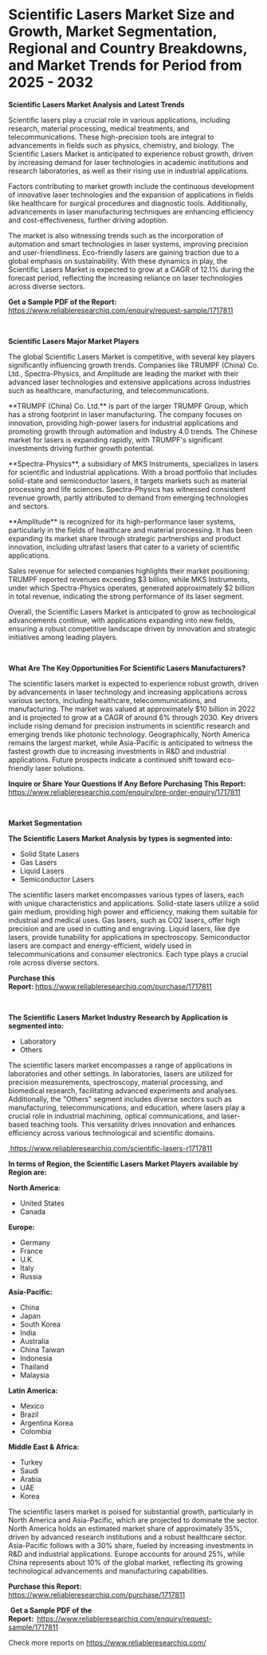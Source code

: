 <p><h1>Scientific Lasers Market Size and Growth, Market Segmentation, Regional and Country Breakdowns, and Market Trends for Period from 2025 -  2032</h1></p><p><strong>Scientific Lasers Market Analysis and Latest Trends</strong></p>
<p><p>Scientific lasers play a crucial role in various applications, including research, material processing, medical treatments, and telecommunications. These high-precision tools are integral to advancements in fields such as physics, chemistry, and biology. The Scientific Lasers Market is anticipated to experience robust growth, driven by increasing demand for laser technologies in academic institutions and research laboratories, as well as their rising use in industrial applications.</p><p>Factors contributing to market growth include the continuous development of innovative laser technologies and the expansion of applications in fields like healthcare for surgical procedures and diagnostic tools. Additionally, advancements in laser manufacturing techniques are enhancing efficiency and cost-effectiveness, further driving adoption.</p><p>The market is also witnessing trends such as the incorporation of automation and smart technologies in laser systems, improving precision and user-friendliness. Eco-friendly lasers are gaining traction due to a global emphasis on sustainability. With these dynamics in play, the Scientific Lasers Market is expected to grow at a CAGR of 12.1% during the forecast period, reflecting the increasing reliance on laser technologies across diverse sectors.</p></p>
<p><strong>Get a Sample PDF of the Report:&nbsp;</strong> <a href="https://www.reliableresearchiq.com/enquiry/request-sample/1717811?utm_campaign=2580&utm_medium=2&utm_source=Github&utm_content=ia&utm_term=10042025&utm_id=scientific-lasers">https://www.reliableresearchiq.com/enquiry/request-sample/1717811</a></p>
<p>&nbsp;</p>
<p><strong>Scientific Lasers Major Market Players</strong></p>
<p><p>The global Scientific Lasers Market is competitive, with several key players significantly influencing growth trends. Companies like TRUMPF (China) Co. Ltd., Spectra-Physics, and Amplitude are leading the market with their advanced laser technologies and extensive applications across industries such as healthcare, manufacturing, and telecommunications.</p><p>**TRUMPF (China) Co. Ltd.** is part of the larger TRUMPF Group, which has a strong footprint in laser manufacturing. The company focuses on innovation, providing high-power lasers for industrial applications and promoting growth through automation and Industry 4.0 trends. The Chinese market for lasers is expanding rapidly, with TRUMPF's significant investments driving further growth potential.</p><p>**Spectra-Physics**, a subsidiary of MKS Instruments, specializes in lasers for scientific and industrial applications. With a broad portfolio that includes solid-state and semiconductor lasers, it targets markets such as material processing and life sciences. Spectra-Physics has witnessed consistent revenue growth, partly attributed to demand from emerging technologies and sectors.</p><p>**Amplitude** is recognized for its high-performance laser systems, particularly in the fields of healthcare and material processing. It has been expanding its market share through strategic partnerships and product innovation, including ultrafast lasers that cater to a variety of scientific applications. </p><p>Sales revenue for selected companies highlights their market positioning: TRUMPF reported revenues exceeding $3 billion, while MKS Instruments, under which Spectra-Physics operates, generated approximately $2 billion in total revenue, indicating the strong performance of its laser segment.</p><p>Overall, the Scientific Lasers Market is anticipated to grow as technological advancements continue, with applications expanding into new fields, ensuring a robust competitive landscape driven by innovation and strategic initiatives among leading players.</p></p>
<p>&nbsp;</p>
<p><strong>What Are The Key Opportunities For Scientific Lasers Manufacturers?</strong></p>
<p><p>The scientific lasers market is expected to experience robust growth, driven by advancements in laser technology and increasing applications across various sectors, including healthcare, telecommunications, and manufacturing. The market was valued at approximately $10 billion in 2022 and is projected to grow at a CAGR of around 6% through 2030. Key drivers include rising demand for precision instruments in scientific research and emerging trends like photonic technology. Geographically, North America remains the largest market, while Asia-Pacific is anticipated to witness the fastest growth due to increasing investments in R&D and industrial applications. Future prospects indicate a continued shift toward eco-friendly laser solutions.</p></p>
<p><strong>Inquire or Share Your Questions If Any Before Purchasing This Report:</strong> <a href="https://www.reliableresearchiq.com/enquiry/pre-order-enquiry/1717811?utm_campaign=2580&utm_medium=2&utm_source=Github&utm_content=ia&utm_term=10042025&utm_id=scientific-lasers">https://www.reliableresearchiq.com/enquiry/pre-order-enquiry/1717811</a></p>
<p>&nbsp;</p>
<p><strong>Market Segmentation</strong></p>
<p><strong>The Scientific Lasers Market Analysis by types is segmented into:</strong></p>
<p><ul><li>Solid State Lasers</li><li>Gas Lasers</li><li>Liquid Lasers</li><li>Semiconductor Lasers</li></ul></p>
<p><p>The scientific lasers market encompasses various types of lasers, each with unique characteristics and applications. Solid-state lasers utilize a solid gain medium, providing high power and efficiency, making them suitable for industrial and medical uses. Gas lasers, such as CO2 lasers, offer high precision and are used in cutting and engraving. Liquid lasers, like dye lasers, provide tunability for applications in spectroscopy. Semiconductor lasers are compact and energy-efficient, widely used in telecommunications and consumer electronics. Each type plays a crucial role across diverse sectors.</p></p>
<p><strong>Purchase this Report:&nbsp;</strong><a href="https://www.reliableresearchiq.com/purchase/1717811?utm_campaign=2580&utm_medium=2&utm_source=Github&utm_content=ia&utm_term=10042025&utm_id=scientific-lasers">https://www.reliableresearchiq.com/purchase/1717811</a></p>
<p>&nbsp;</p>
<p><strong>The Scientific Lasers Market Industry Research by Application is segmented into:</strong></p>
<p><ul><li>Laboratory</li><li>Others</li></ul></p>
<p><p>The scientific lasers market encompasses a range of applications in laboratories and other settings. In laboratories, lasers are utilized for precision measurements, spectroscopy, material processing, and biomedical research, facilitating advanced experiments and analyses. Additionally, the "Others" segment includes diverse sectors such as manufacturing, telecommunications, and education, where lasers play a crucial role in industrial machining, optical communications, and laser-based teaching tools. This versatility drives innovation and enhances efficiency across various technological and scientific domains.</p></p>
<p><a href="https://www.reliableresearchiq.com/scientific-lasers-r1717811?utm_campaign=2580&utm_medium=2&utm_source=Github&utm_content=ia&utm_term=10042025&utm_id=scientific-lasers">&nbsp;https://www.reliableresearchiq.com/scientific-lasers-r1717811</a></p>
<p><strong>In terms of Region, the Scientific Lasers Market Players available by Region are:</strong></p>
<p>
    <p> <strong> North America: </strong>
        <ul>
            <li>United States</li>
            <li>Canada</li>
        </ul>
        </p> 
    <p> <strong> Europe: </strong>
        <ul>
            <li>Germany</li>
            <li>France</li>
            <li>U.K.</li>
            <li>Italy</li>
            <li>Russia</li>
        </ul>
        </p> 
    <p> <strong> Asia-Pacific: </strong>
        <ul>
            <li>China</li>
            <li>Japan</li>
            <li>South Korea</li>
            <li>India</li>
            <li>Australia</li>
            <li>China Taiwan</li>
            <li>Indonesia</li>
            <li>Thailand</li>
            <li>Malaysia</li>
        </ul>
        </p> 
    <p> <strong> Latin America: </strong>
        <ul>
            <li>Mexico</li>
            <li>Brazil</li>
            <li>Argentina Korea</li>
            <li>Colombia</li>
        </ul>
        </p> 
    <p> <strong> Middle East & Africa: </strong>
        <ul>
            <li>Turkey</li>
            <li>Saudi</li>
            <li>Arabia</li>
            <li>UAE</li>
            <li>Korea</li>
        </ul>
    </p>
    </p>
<p><p>The scientific lasers market is poised for substantial growth, particularly in North America and Asia-Pacific, which are projected to dominate the sector. North America holds an estimated market share of approximately 35%, driven by advanced research institutions and a robust healthcare sector. Asia-Pacific follows with a 30% share, fueled by increasing investments in R&D and industrial applications. Europe accounts for around 25%, while China represents about 10% of the global market, reflecting its growing technological advancements and manufacturing capabilities.</p></p>
<p><strong>Purchase this Report: </strong><a href="https://www.reliableresearchiq.com/purchase/1717811?utm_campaign=2580&utm_medium=2&utm_source=Github&utm_content=ia&utm_term=10042025&utm_id=scientific-lasers">https://www.reliableresearchiq.com/purchase/1717811</a></p>
<p>&nbsp;<strong>Get a Sample PDF of the Report:&nbsp;&nbsp;</strong><a href="https://www.reliableresearchiq.com/enquiry/request-sample/1717811?utm_campaign=2580&utm_medium=2&utm_source=Github&utm_content=ia&utm_term=10042025&utm_id=scientific-lasers">https://www.reliableresearchiq.com/enquiry/request-sample/1717811</a></p>
<p><strong></strong></p>
<p>Check more reports on <a href="https://www.reliableresearchiq.com/?utm_campaign=2580&utm_medium=2&utm_source=Github&utm_content=ia&utm_term=10042025&utm_id=scientific-lasers">https://www.reliableresearchiq.com/</a></p>